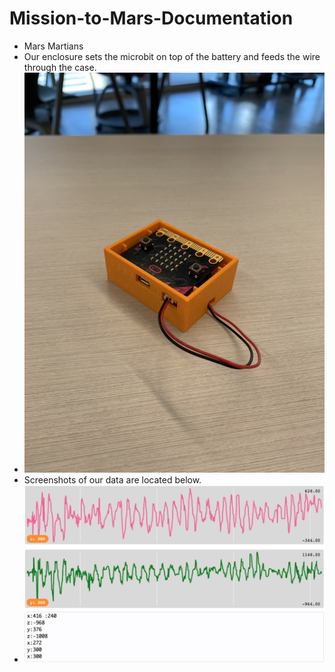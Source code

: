 # Mission-to-Mars-Documentation
- Mars Martians
- Our enclosure sets the microbit on top of the battery and feeds the wire through the case.
- ![Our Enclosure](ENLCOSURE.jpg)
- Screenshots of our data are located below.
- ![Data](Screen%20Shot%202020-12-11%20at%2010.01.57%20AM.png)
